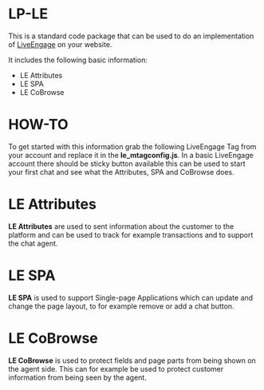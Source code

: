 # LP-LE

This is a standard code package that can be used to do an implementation of [LiveEngage](https://liveengage.liveperson.net/) on your website.

It includes the following basic information:

* LE Attributes
* LE SPA
* LE CoBrowse

# HOW-TO
To get started with this information grab the following LiveEngage Tag from your account and replace it in the **__le_mtagconfig.js__**.
In a basic LiveEngage account there should be sticky button available this can be used to start your first chat and see what the Attributes, SPA and CoBrowse does.

# LE Attributes
**LE Attributes** are used to sent information about the customer to the platform and can be used to track for example transactions and to support the chat agent.

# LE SPA
**LE SPA** is used to support Single-page Applications which can update and change the page layout, to for example remove or add a chat button.

# LE CoBrowse
**LE CoBrowse** is used to protect fields and page parts from being shown on the agent side. This can for example be used to protect customer information from being seen by the agent.
